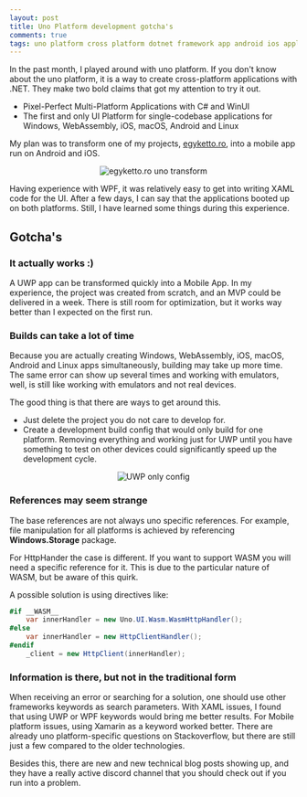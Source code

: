 ```yaml
---
layout: post
title: Uno Platform development gotcha's
comments: true
tags: uno platform cross platform dotnet framework app android ios apple
---
```


In the past month, I played around with uno platform. If you don't know about the uno platform, it is a way to create cross-platform applications with .NET.
They make two bold claims that got my attention to try it out.
* Pixel-Perfect Multi-Platform Applications with C# and WinUI
* The first and only UI Platform for single-codebase applications for Windows, WebAssembly, iOS, macOS, Android and Linux

My plan was to transform one of my projects, [egyketto.ro](https://egyketto.ro), into a mobile app run on Android and iOS.

<p align="center">
    <img src="{{ site.baseurl }}/images/uno/egyketto-uno-transform.png" alt="egyketto.ro uno transform"/>
</p>

Having experience with WPF, it was relatively easy to get into writing XAML code for the UI. 
After a few days, I can say that the applications booted up on both platforms. 
Still, I have learned some things during this experience.

## Gotcha's

### It actually works :)
A UWP app can be transformed quickly into a Mobile App. In my experience, the project was created from scratch, and an MVP could be delivered in a week. 
There is still room for optimization, but it works way better than I expected on the first run.

### Builds can take a lot of time
Because you are actually creating Windows, WebAssembly, iOS, macOS, Android and Linux apps simultaneously, building may take up more time.
The same error can show up several times and working with emulators, well, is still like working with emulators and not real devices.

The good thing is that there are ways to get around this.

* Just delete the project you do not care to develop for.
* Create a development build config that would only build for one platform. Removing everything and working just for UWP until you have something to test on other devices could significantly speed up the development cycle.

<p align="center">
    <img src="{{ site.baseurl }}/images/uno/UWP-Only-Config.png" alt="UWP only config"/>
</p>

### References may seem strange

The base references are not always uno specific references. For example, file manipulation for all platforms is achieved by referencing **Windows.Storage** package.

For HttpHander the case is different. If you want to support WASM you will need a specific reference for it. This is due to the particular nature of WASM, but be aware of this quirk.

A possible solution is using directives like:

```csharp
#if __WASM__
    var innerHandler = new Uno.UI.Wasm.WasmHttpHandler();
#else
    var innerHandler = new HttpClientHandler();
#endif
    _client = new HttpClient(innerHandler);
```

### Information is there, but not in the traditional form

When receiving an error or searching for a solution, one should use other frameworks keywords as search parameters. 
With XAML issues, I found that using UWP or WPF keywords would bring me better results. 
For Mobile platform issues, using Xamarin as a keyword worked better. 
There are already uno platform-specific questions on Stackoverflow, but there are still just a few compared to the older technologies.

Besides this, there are new and new technical blog posts showing up, and they have a really active discord channel that you should check out if you run into a problem.